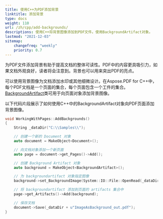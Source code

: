 ```yaml
---
title: 使用C++为PDF添加背景
linktitle: 添加背景
type: docs
weight: 110
url: /zh/cpp/add-backgrounds/
descriptions: 使用C++将背景图像添加到PDF文件。使用BackgroundArtifact对象。
lastmod: "2021-12-03"
sitemap:
    changefreq: "weekly"
    priority: 0.7
---
```


为PDF文件添加背景有助于提高文档的整体可读性。PDF中的内容更具吸引力，如果文档外观良好，读者将会注意到。背景也可以用来突出PDF的亮点。

可以使用背景图像为文档添加水印或其他细微设计。在Aspose.PDF for C++中，每个PDF文档是一个页面的集合，每个页面包含一个工件的集合。[BackgroundArtifact](https://reference.aspose.com/pdf/cpp/class/aspose.pdf.background_artifact)类可用于向页面对象添加背景图像。

以下代码片段展示了如何使用C++中的BackgroundArtifact对象向PDF页面添加背景图像。

```cpp
void WorkingWithPages::AddBackgrounds()
{
    String _dataDir("C:\\Samples\\");

    // 创建一个新的 Document 对象
    auto document = MakeObject<Document>();

    // 向文档对象添加一个新页面
    auto page = document->get_Pages()->Add();

    // 创建 Background Artifact 对象
    auto background = MakeObject<BackgroundArtifact>();

    // 为 backgroundartifact 对象指定图像
    background->set_BackgroundImage(System::IO::File::OpenRead(_dataDir + u"background.png"));

    // 将 backgroundartifact 添加到页面的 artifacts 集合中
    page->get_Artifacts()->Add(background);

    // 保存文档
    document->Save(_dataDir + u"ImageAsBackground_out.pdf");
}
```